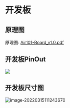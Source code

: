 # 开发板

## 原理图

原理图: [Air101-Board_v1.0.pdf](https://cdn.openluat-luatcommunity.openluat.com/attachment/20210910182802476_Air101-Board_v1.0.pdf)

## 开发板PinOut

![](https://cdn.openluat-luatcommunity.openluat.com/images/20220329175245675_air101_evb_pinout[1].png)

## 开发板尺寸图

![image-20220315111243670](https://openluat-luatcommunity.oss-cn-hangzhou.aliyuncs.com/images/image-20220315111243670.png)
